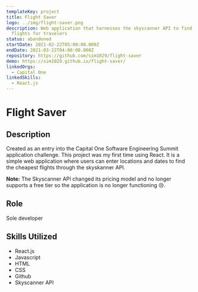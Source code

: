 ```yaml
---
templateKey: project
title: Flight Saver
logo: ../img/flight-saver.png
description: Web application that harnesses the skyscanner API to find cheap
  flights for travelers
status: abandoned
startDate: 2021-02-22T05:00:00.000Z
endDate: 2021-03-22T04:00:00.000Z
repository: https://github.com/sim1029/flight-saver
demo: https://sim1029.github.io/flight-saver/
linkedOrgs:
  - Capital One
linkedSkills:
  - React.js
---
```

# F﻿light Saver

## **Description**

C﻿reated as an entry into the Capital One Software Engineering Summit application challenge. This project was my first time using React. It is a simple web application where users can enter locations and dates to find the cheapest flights through the skyskanner API.

**N﻿ote:** The Skyscanner API changed its pricing model and no longer supports a free tier so the application is no longer functioning 😢.

## **Role**

Sole developer

## **Skills Utilized**

* R﻿eact.js
* J﻿avascript
* H﻿TML
* C﻿SS
* G﻿ithub
* S﻿kyscanner API